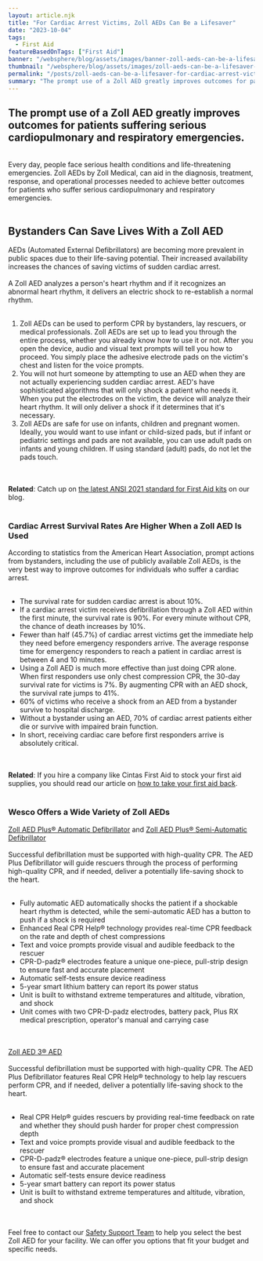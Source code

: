 ```yaml
---
layout: article.njk
title: "For Cardiac Arrest Victims, Zoll AEDs Can Be a Lifesaver"
date: "2023-10-04"
tags:
  - First Aid
featureBasedOnTags: ["First Aid"]
banner: "/websphere/blog/assets/images/banner-zoll-aeds-can-be-a-lifesaver-for-cardiac-arrest-victims.webp"
thumbnail: "/websphere/blog/assets/images/zoll-aeds-can-be-a-lifesaver-for-cardiac-arrest-victims.webp"
permalink: "/posts/zoll-aeds-can-be-a-lifesaver-for-cardiac-arrest-victims.html"
summary: "The prompt use of a Zoll AED greatly improves outcomes for patients suffering serious cardiopulmonary and respiratory emergencies."
---
```


<h2 class="intro">The prompt use of a Zoll AED greatly improves outcomes for patients suffering serious cardiopulmonary and respiratory emergencies.</h2>
<br>
Every day, people face serious health conditions and life-threatening emergencies. Zoll AEDs by Zoll Medical, can aid in the diagnosis, treatment, response, and operational processes needed to achieve better outcomes for patients who suffer serious cardiopulmonary and respiratory emergencies.
<br><br>
<h2>Bystanders Can Save Lives With a Zoll AED</h2>
AEDs (Automated External Defibrillators) are becoming more prevalent in public spaces due to their life-saving potential. Their increased availability increases the chances of saving victims of sudden cardiac arrest.
<br><br>
A Zoll AED analyzes a person's heart rhythm and if it recognizes an abnormal heart rhythm, it delivers an electric shock to re-establish a normal rhythm.
<br><br>
<ol>
    <li>Zoll AEDs can be used to perform CPR by bystanders, lay rescuers, or medical professionals. Zoll AEDs are set up to lead you through the entire process, whether you already know how to use it or not. After you open the device, audio and visual text prompts will tell you how to proceed. You simply place the adhesive electrode pads on the victim's chest and listen for the voice prompts.</li>
    <li>You will not hurt someone by attempting to use an AED when they are not actually experiencing sudden cardiac arrest. AED's have sophisticated algorithms that will only shock a patient who needs it. When you put the electrodes on the victim, the device will analyze their heart rhythm. It will only deliver a shock if it determines that it's necessary.</li>
    <li>Zoll AEDs are safe for use on infants, children and pregnant women. Ideally, you would want to use infant or child-sized pads, but if infant or pediatric settings and pads are not available, you can use adult pads on infants and young children. If using standard (adult) pads, do not let the pads touch.</li>
</ol>
<br><br>
<strong>Related</strong>: Catch up on <a href="https://conney.com/websphere/blog/posts/ansi-first-aid-kits-new-2021-standard-effective-october-15-2022.html?utm_medium=zoll-aeds&utm_source=Blog&utm_campaign=Conney">the latest ANSI 2021 standard for First Aid kits</a> on our blog.
<br><br>
<h3>Cardiac Arrest Survival Rates Are Higher When a Zoll AED Is Used</h3>
According to statistics from the American Heart Association, prompt actions from bystanders, including the use of publicly available Zoll AEDs, is the very best way to improve outcomes for individuals who suffer a cardiac arrest.
<br><br>
<ul>
    <li>The survival rate for sudden cardiac arrest is about 10%.</li>
    <li>If a cardiac arrest victim receives defibrillation through a Zoll AED within the first minute, the survival rate is 90%. For every minute without CPR, the chance of death increases by 10%.</li>
    <li>Fewer than half (45.7%) of cardiac arrest victims get the immediate help they need before emergency responders arrive. The average response time for emergency responders to reach a patient in cardiac arrest is between 4 and 10 minutes.</li>
    <li>Using a Zoll AED is much more effective than just doing CPR alone. When first responders use only chest compression CPR, the 30-day survival rate for victims is 7%. By augmenting CPR with an AED shock, the survival rate jumps to 41%.</li>
    <li>60% of victims who receive a shock from an AED from a bystander survive to hospital discharge.</li>
    <li>Without a bystander using an AED, 70% of cardiac arrest patients either die or survive with impaired brain function.</li>
    <li>In short, receiving cardiac care before first responders arrive is absolutely critical.</li>
</ul>
<br><br>
<strong>Related</strong>: If you hire a company like Cintas First Aid to stock your first aid supplies, you should read our article on <a href="https://www.conney.com/websphere/blog/posts/make-change-from-cintas-first-aid-safety.html?utm_medium=zoll-aeds&utm_source=Blog&utm_campaign=Conney">how to take your first aid back</a>.
<br><br>
<h3>Wesco Offers a Wide Variety of Zoll AEDs</h3>
<a href="https://www.conney.com/product/zoll-aed-plus-automatic-defibrillator?PMWTNO=000000000312817&utm_medium=zoll-aeds&utm_source=Blog&utm_campaign=Zoll">Zoll AED Plus® Automatic Defibrillator</a> and <a href="https://www.conney.com/product/zoll-aed-plus-automatic-defibrillator?PMWTNO=000000000312817&utm_medium=zoll-aeds&utm_source=Blog&utm_campaign=Zoll">Zoll AED Plus® Semi-Automatic Defibrillator</a>
<br><br>
Successful defibrillation must be supported with high-quality CPR. The AED Plus Defibrillator will guide rescuers through the process of performing high-quality CPR, and if needed, deliver a potentially life-saving shock to the heart.
<br><br>
<ul>
    <li>Fully automatic AED automatically shocks the patient if a shockable heart rhythm is detected, while the semi-automatic AED has a button to push if a shock is required</li>
    <li>Enhanced Real CPR Help® technology provides real-time CPR feedback on the rate and depth of chest compressions</li>
    <li>Text and voice prompts provide visual and audible feedback to the rescuer</li>
    <li>CPR-D-padz® electrodes feature a unique one-piece, pull-strip design to ensure fast and accurate placement</li>
    <li>Automatic self-tests ensure device readiness</li>
    <li>5-year smart lithium battery can report its power status</li>
    <li>Unit is built to withstand extreme temperatures and altitude, vibration, and shock</li>
    <li>Unit comes with two CPR-D-padz electrodes, battery pack, Plus RX medical prescription, operator's manual and carrying case</li>
</ul>
<br><br>
<a href="https://www.conney.com/style/zoll-aed-3-aed?PMWTNO=000000000312817&utm_medium=zoll-aeds&utm_source=Blog&utm_campaign=Zoll">Zoll AED 3® AED</a>
<br><br>
Successful defibrillation must be supported with high-quality CPR. The AED Plus Defibrillator features Real CPR Help® technology to help lay rescuers perform CPR, and if needed, deliver a potentially life-saving shock to the heart.
<br><br>
<ul>
    <li>Real CPR Help® guides rescuers by providing real-time feedback on rate and whether they should push harder for proper chest compression depth</li>
    <li>Text and voice prompts provide visual and audible feedback to the rescuer</li>
    <li>CPR-D-padz® electrodes feature a unique one-piece, pull-strip design to ensure fast and accurate placement</li>
    <li>Automatic self-tests ensure device readiness</li>
    <li>5-year smart battery can report its power status</li>
    <li>Unit is built to withstand extreme temperatures and altitude, vibration, and shock</li>
</ul>
<br><br>
Feel free to contact our <a href="https://www.conney.com/pages/safetyservices?utm_medium=zoll-aeds&utm_source=Blog&utm_campaign=Conney">Safety Support Team</a> to help you select the best Zoll AED for your facility. We can offer you options that fit your budget and specific needs.